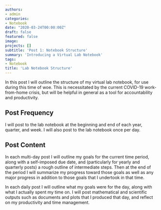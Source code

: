 ```yaml
---
authors:
- admin
categories:
- Notebook
date: "2020-03-24T00:00:00Z"
draft: false
featured: false
image:
projects: []
subtitle: 'Post 1: Notebook Structure'
summary: 'Introducing a Virtual Lab Notebook'
tags:
- Notebook
title: 'Lab Notebook Structure'
---
```


In this post I will outline the structure of my virtual lab notebook, for use during this time of woe. This is necessitated by the current COVID-19 work-from-home crisis, but will be helpful in general as a tool for accountability and productivity.

## Post Frequency ##

I will post to the lab notebook at the beginning and end of each year, quarter, and week. I will also post to the lab notebook once per day.

## Post Content ##

In each multi-day post I will outline my goals for the current time period, along with a self-imposed due date, and (particularly for yearly and quarterly posts) a rough outline of intermediate steps. Then at the end of the period I will summarize my progress toward those goals as well as any major progress in addition to those goals that I undertook in that time.

In each daily post I will outline what my goals were for the day, along with what I actually spent my time on. I will post mathematical and scientific outputs such as documents and plots that I produced that day, and reflect on my productivity and time management. 